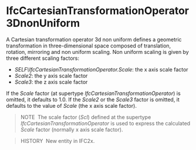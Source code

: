 IfcCartesianTransformationOperator3DnonUniform
==============================================

A Cartesian transformation operator 3d non uniform defines a geometric transformation in three-dimensional space composed of translation, rotation, mirroring and non uniform scaling. Non uniform scaling is given by three different scaling factors:

* _SELF\IfcCartesianTransformationOperator.Scale_: the x axis scale factor
* _Scale2_: the y axis scale factor
* _Scale3_: the z axis scale factor

If the _Scale_ factor (at supertype _IfcCartesianTransformationOperator_) is omitted, it defaults to 1.0. If the _Scale2_ or the _Scale3_ factor is omitted, it defaults to the value of _Scale_ (the x axis scale factor).

> NOTE&nbsp; The scale factor (_Scl_) defined at the supertype _IfcCartesianTransformationOperator_ is used to express the calculated _Scale_ factor (normally x axis scale factor).

> HISTORY&nbsp; New entity in IFC2x.
